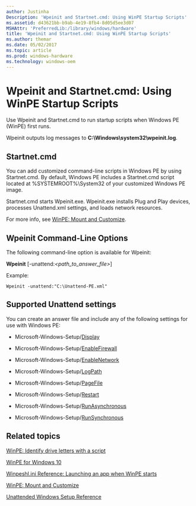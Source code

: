 ```yaml
---
author: Justinha
Description: 'Wpeinit and Startnet.cmd: Using WinPE Startup Scripts'
ms.assetid: d43621bb-b9ab-4e19-8fb4-8d05d5ee3d07
MSHAttr: 'PreferredLib:/library/windows/hardware'
title: 'Wpeinit and Startnet.cmd: Using WinPE Startup Scripts'
ms.author: themar
ms.date: 05/02/2017
ms.topic: article
ms.prod: windows-hardware
ms.technology: windows-oem
---
```


# Wpeinit and Startnet.cmd: Using WinPE Startup Scripts


Use Wpeinit and Startnet.cmd to run startup scripts when Windows PE (WinPE) first runs.

Wpeinit outputs log messages to **C:\\Windows\\system32\\wpeinit.log**.

## <span id="startnet.cmd"></span><span id="STARTNET.CMD"></span>Startnet.cmd


You can add customized command-line scripts in Windows PE by using Startnet.cmd. By default, Windows PE includes a Startnet.cmd script located at %SYSTEMROOT%\\System32 of your customized Windows PE image.

Startnet.cmd starts Wpeinit.exe. Wpeinit.exe installs Plug and Play devices, processes Unattend.xml settings, and loads network resources.

For more info, see [WinPE: Mount and Customize](winpe-mount-and-customize.md).

## <span id="Wpeinit_Command-Line_Options"></span><span id="wpeinit_command-line_options"></span><span id="WPEINIT_COMMAND-LINE_OPTIONS"></span>Wpeinit Command-Line Options


The following command-line option is available for Wpeinit:

**Wpeinit** \[-unattend:*&lt;path\_to\_answer\_file&gt;*\]

Example:

```
Wpeinit -unattend:"C:\Unattend-PE.xml"
```

## <span id="Supported_Unattend_settings"></span><span id="supported_unattend_settings"></span><span id="SUPPORTED_UNATTEND_SETTINGS"></span>Supported Unattend settings


You can create an answer file and include any of the following settings for use with Windows PE:

-   Microsoft-Windows-Setup/[Display](https://msdn.microsoft.com/library/windows/hardware/dn915285)

-   Microsoft-Windows-Setup/[EnableFirewall](https://msdn.microsoft.com/library/windows/hardware/dn915375)

-   Microsoft-Windows-Setup/[EnableNetwork](https://msdn.microsoft.com/library/windows/hardware/dn915383)

-   Microsoft-Windows-Setup/[LogPath](https://msdn.microsoft.com/library/windows/hardware/dn915490)

-   Microsoft-Windows-Setup/[PageFile](https://msdn.microsoft.com/library/windows/hardware/dn915671)

-   Microsoft-Windows-Setup/[Restart](https://msdn.microsoft.com/library/windows/hardware/dn915783)

-   Microsoft-Windows-Setup/[RunAsynchronous](https://msdn.microsoft.com/library/windows/hardware/dn915800)

-   Microsoft-Windows-Setup/[RunSynchronous](https://msdn.microsoft.com/library/windows/hardware/dn915804)

## <span id="related_topics"></span>Related topics

[WinPE: Identify drive letters with a script](winpe-identify-drive-letters.md)

[WinPE for Windows 10](winpe-intro.md)

[Winpeshl.ini Reference: Launching an app when WinPE starts](winpeshlini-reference-launching-an-app-when-winpe-starts.md)

[WinPE: Mount and Customize](winpe-mount-and-customize.md)

[Unattended Windows Setup Reference](http://go.microsoft.com/fwlink/?LinkId=206281)

 

 






